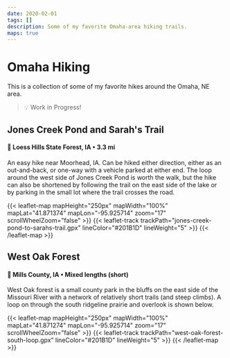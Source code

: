```yaml
---
date: 2020-02-01
tags: []
description: Some of my favorite Omaha-area hiking trails.
maps: true
---
```


# Omaha Hiking

This is a collection of some of my favorite hikes around the Omaha, NE area.

> 💡 Work in Progress!

## Jones Creek Pond and Sarah's Trail
#### 📍 **Loess Hills State Forest, IA** • 3.3 mi

An easy hike near Moorhead, IA.  Can be hiked either direction, either as an out-and-back, or one-way with a vehicle parked at either end.  The loop around the west side of Jones Creek Pond is worth the walk, but the hike can also be shortened by following the trail on the east side of the lake or by parking in the small lot where the trail crosses the road.

{{< leaflet-map mapHeight="250px" mapWidth="100%" mapLat="41.871374" mapLon="-95.925714" zoom="17" scrollWheelZoom="false" >}}
    {{< leaflet-track trackPath="jones-creek-pond-to-sarahs-trail.gpx" lineColor="#201B1D" lineWeight="5" >}}
{{< /leaflet-map >}}



## West Oak Forest
#### 📍 **Mills County, IA** • Mixed lengths (short)

West Oak forest is a small county park in the bluffs on the east side of the Missouri River with a network of relatively short trails (and steep climbs).  A loop on through the south ridgeline prairie and overlook is shown below.

{{< leaflet-map mapHeight="250px" mapWidth="100%" mapLat="41.871274" mapLon="-95.925714" zoom="17" scrollWheelZoom="false" >}}
    {{< leaflet-track trackPath="west-oak-forest-south-loop.gpx" lineColor="#201B1D" lineWeight="5" >}}
{{< /leaflet-map >}}
